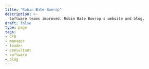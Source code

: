 ```yaml
---
title: "Robin Bate Boerop"
description: >-
  Software teams improved. Robin Bate Boerop's website and blog.
draft: false
type: page
tags:
- CTO
- manager
- leader
- consultant
- software
- blog
---
```

